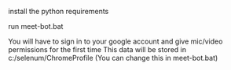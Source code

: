 install the python requirements

run meet-bot.bat

You will have to sign in to your google account and give mic/video permissions for the first time
This data will be stored in c:/selenum/ChromeProfile (You can change this in meet-bot.bat)
